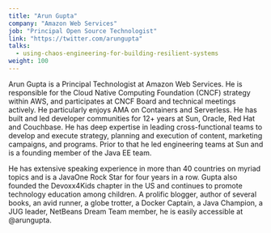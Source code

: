 ```yaml
---
title: "Arun Gupta"
company: "Amazon Web Services"
job: "Principal Open Source Technologist"
link: "https://twitter.com/arungupta"
talks:
  - using-chaos-engineering-for-building-resilient-systems
weight: 100
---
```


Arun Gupta is a Principal Technologist at Amazon Web Services. He is responsible for the Cloud Native Computing Foundation (CNCF) strategy within AWS, and participates at CNCF Board and technical meetings actively. He particularly enjoys AMA on Containers and Serverless. He has built and led developer communities for 12+ years at Sun, Oracle, Red Hat and Couchbase. He has deep expertise in leading cross-functional teams to develop and execute strategy, planning and execution of content, marketing campaigns, and programs. Prior to that he led engineering teams at Sun and is a founding member of the Java EE team.

He has extensive speaking experience in more than 40 countries on myriad topics and is a JavaOne Rock Star for four years in a row. Gupta also founded the Devoxx4Kids chapter in the US and continues to promote technology education among children. A prolific blogger, author of several books, an avid runner, a globe trotter, a Docker Captain, a Java Champion, a JUG leader, NetBeans Dream Team member, he is easily accessible at @arungupta.
